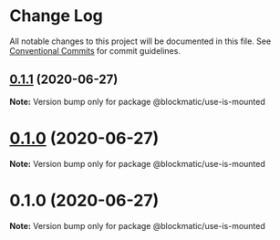 # Change Log

All notable changes to this project will be documented in this file.
See [Conventional Commits](https://conventionalcommits.org) for commit guidelines.

## [0.1.1](https://github.com/blockmatic/hooks-utils/compare/@blockmatic/use-is-mounted@0.1.0...@blockmatic/use-is-mounted@0.1.1) (2020-06-27)

**Note:** Version bump only for package @blockmatic/use-is-mounted





# [0.1.0](https://github.com/blockmatic/hooks-utils/compare/@blockmatic/use-is-mounted@0.1.0...@blockmatic/use-is-mounted@0.1.0) (2020-06-27)

**Note:** Version bump only for package @blockmatic/use-is-mounted





# 0.1.0 (2020-06-27)

**Note:** Version bump only for package @blockmatic/use-is-mounted
